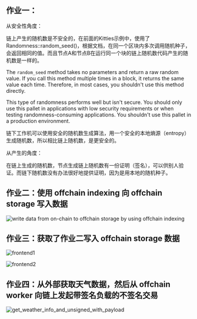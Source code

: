 ## 作业一：

从安全性角度：

链上产生的随机数是不安全的，在前面的Kitties示例中，使用了Randomness::random_seed()，根据文档，在同一个区块内多次调用随机种子，会返回相同的值。而且节点A和节点B在运行同一个块的链上随机数代码产生的随机数是一样的。

The `random_seed` method takes no parameters and return a raw random value. If you call this method multiple times in a block, it returns the same value each time. Therefore, in most cases, you shouldn't use this method directly.

This type of randomness performs well but isn't secure. You should only use this pallet in applications with low security  requirements or when testing randomness-consuming applications. You shouldn't use this pallet in a production environment.

链下工作机可以使用安全的随机数生成算法，用一个安全的本地熵源（entropy）生成随机数，所以相比链上随机数，是更安全的。

从产生的角度：

在链上生成的随机数，节点生成链上随机数有一份证明（签名），可以供别人验证。而链下随机数没有办法很好地提供证明，因为是用本地的随机种子。



## 作业二：使用 offchain indexing 向 offchain storage 写入数据
![write data from on-chain to offchain storage by using offchain indexing](https://github.com/eventXhorizon/6th_substrate_adv_homework/assets/127678969/f748b603-5209-4888-a0b9-22e5cc325967)



## 作业三：获取了作业二写入 offchain storage 数据
![frontend1](https://github.com/eventXhorizon/6th_substrate_adv_homework/assets/127678969/74022a8c-53f8-49ce-a017-02ed8fd333f8)

![frontend2](https://github.com/eventXhorizon/6th_substrate_adv_homework/assets/127678969/d3dde25c-5a7b-4006-ac7d-80093061cf74)



## 作业四：从外部获取天气数据，然后从 offchain worker 向链上发起带签名负载的不签名交易
![get_weather_info_and_unsigned_with_payload](https://github.com/eventXhorizon/6th_substrate_adv_homework/assets/127678969/5a5cba33-0e23-41a5-ab96-3378da805015)

